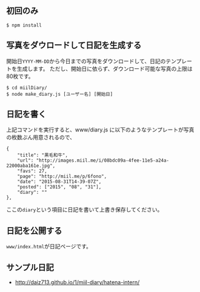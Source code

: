 ## 初回のみ
```
$ npm install
```

## 写真をダウロードして日記を生成する
開始日`YYYY-MM-DD`から今日までの写真をダウンロードして、日記のテンプレートを生成します。
ただし、開始日に依らず、ダウンロード可能な写真の上限は80枚です。
```
$ cd miilDiary/
$ node make_diary.js [ユーザー名] [開始日]
```

## 日記を書く
上記コマンドを実行すると、www/diary.js に以下のようなテンプレートが写真の枚数ぶん用意されるので、
```
{
    "title": "黒毛和牛",
    "url": "http://images.miil.me/i/08bdc09a-4fee-11e5-a24a-22000aba161e.jpg",
    "favs": 27,
    "page": "http://miil.me/p/6fono",
    "date": "2015-08-31T14-39-07Z",
    "posted": ["2015", "08", "31"],
    "diary": ""
},
```
ここの`diary`という項目に日記を書いて上書き保存してください。

## 日記を公開する
`www/index.html`が日記ページです。

## サンプル日記
* http://daiz713.github.io/1/miil-diary/hatena-intern/
